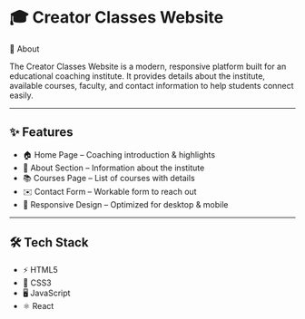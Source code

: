 # 🎓 Creator Classes Website
📌 About

The Creator Classes Website is a modern, responsive platform built for an educational coaching institute.
It provides details about the institute, available courses, faculty, and contact information to help students connect easily.

---

## ✨ Features

- 🏠 Home Page – Coaching introduction & highlights
- 📖 About Section – Information about the institute
- 📚 Courses Page – List of courses with details
- ✉️ Contact Form – Workable form to reach out
- 📱 Responsive Design – Optimized for desktop & mobile

---

## 🛠️ Tech Stack

- ⚡ HTML5
- 🎨 CSS3
- 🖥️ JavaScript
- ⚛️ React